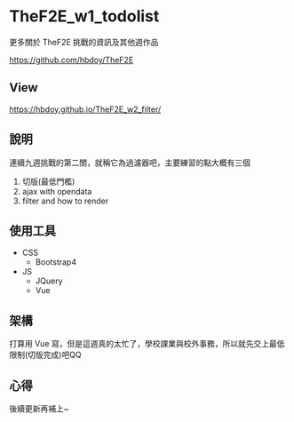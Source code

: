 # TheF2E_w1_todolist
更多關於 TheF2E 挑戰的資訊及其他週作品

https://github.com/hbdoy/TheF2E

## View
https://hbdoy.github.io/TheF2E_w2_filter/

## 說明
連續九週挑戰的第二關，就稱它為過濾器吧，主要練習的點大概有三個
1. 切版(最低門檻)
2. ajax with opendata
3. filter and how to render

## 使用工具
- CSS
  - Bootstrap4
- JS
  - JQuery
  - Vue

## 架構
打算用 Vue 寫，但是這週真的太忙了，學校課業與校外事務，所以就先交上最低限制(切版完成)吧QQ

## 心得
後續更新再補上~

